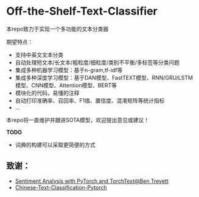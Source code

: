 # Off-the-Shelf-Text-Classifier

本repo致力于实现一个多功能的文本分类器

期望特点：
- 支持中英文文本分类
- 自动处理短文本/长文本/粗粒度/细粒度/类别不平衡/多标签等分类问题
- 集成多种机器学习模型：基于n-gram,tf-idf等
- 集成多种深度学习模型：基于DAN模型、FastTEXT模型、RNN/GRU/LSTM模型、CNN模型、Attention模型、BERT等
- 模块化的代码，易懂的注释
- 自动打印准确率、召回率、F1值、置信度、混淆矩阵等统计指标
- ...

本repo将一直维护并跟进SOTA模型，欢迎提出意见或建议！

**TODO**
- 词典的构建可以采取更简便的方式


## 致谢：
- [Sentiment Analysis with PyTorch and TorchText@Ben Trevett](https://github.com/bentrevett/pytorch-sentiment-analysis)
- [Chinese-Text-Classification-Pytorch](https://github.com/649453932/Chinese-Text-Classification-Pytorch)
